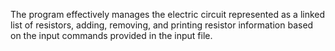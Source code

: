 The program effectively manages the electric circuit represented as a linked list of resistors, adding, removing, and printing resistor information based on the input commands provided in the input file.